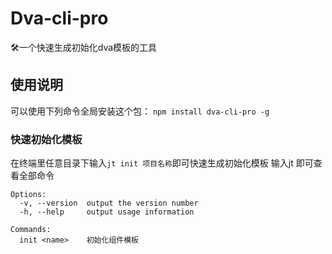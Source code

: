 # Dva-cli-pro
🛠️一个快速生成初始化dva模板的工具
## 使用说明
可以使用下列命令全局安装这个包：
```npm install dva-cli-pro -g```

### 快速初始化模板

在终端里任意目录下输入```jt init 项目名称```即可快速生成初始化模板
输入jt 即可查看全部命令

```
Options:
  -v, --version  output the version number
  -h, --help     output usage information

Commands:
  init <name>    初始化组件模板
```